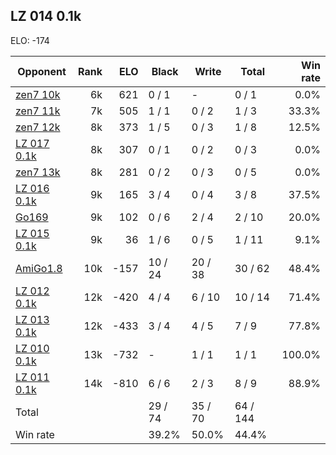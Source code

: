 ## LZ 014 0.1k ##

ELO: -174

Opponent | Rank | ELO | Black | Write | Total | Win rate
---------|-----:|----:|-------|-------|-------|-------:
[zen7 10k](zen7%2010k.md) | 6k | 621 | 0 / 1 | - | 0 / 1 | 0.0%
[zen7 11k](zen7%2011k.md) | 7k | 505 | 1 / 1 | 0 / 2 | 1 / 3 | 33.3%
[zen7 12k](zen7%2012k.md) | 8k | 373 | 1 / 5 | 0 / 3 | 1 / 8 | 12.5%
[LZ 017 0.1k](LZ%20017%200.1k.md) | 8k | 307 | 0 / 1 | 0 / 2 | 0 / 3 | 0.0%
[zen7 13k](zen7%2013k.md) | 8k | 281 | 0 / 2 | 0 / 3 | 0 / 5 | 0.0%
[LZ 016 0.1k](LZ%20016%200.1k.md) | 9k | 165 | 3 / 4 | 0 / 4 | 3 / 8 | 37.5%
[Go169](Go169.md) | 9k | 102 | 0 / 6 | 2 / 4 | 2 / 10 | 20.0%
[LZ 015 0.1k](LZ%20015%200.1k.md) | 9k | 36 | 1 / 6 | 0 / 5 | 1 / 11 | 9.1%
[AmiGo1.8](AmiGo1.8.md) | 10k | -157 | 10 / 24 | 20 / 38 | 30 / 62 | 48.4%
[LZ 012 0.1k](LZ%20012%200.1k.md) | 12k | -420 | 4 / 4 | 6 / 10 | 10 / 14 | 71.4%
[LZ 013 0.1k](LZ%20013%200.1k.md) | 12k | -433 | 3 / 4 | 4 / 5 | 7 / 9 | 77.8%
[LZ 010 0.1k](LZ%20010%200.1k.md) | 13k | -732 | - | 1 / 1 | 1 / 1 | 100.0%
[LZ 011 0.1k](LZ%20011%200.1k.md) | 14k | -810 | 6 / 6 | 2 / 3 | 8 / 9 | 88.9%
Total | | | 29 / 74 | 35 / 70 | 64 / 144 | 
Win rate| | | 39.2% | 50.0% | 44.4% | 
